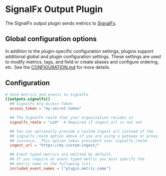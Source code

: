 # SignalFx Output Plugin

The SignalFx output plugin sends metrics to [SignalFx][docs].

[docs]: https://docs.signalfx.com/en/latest/

## Global configuration options <!-- @/docs/includes/plugin_config.md -->

In addition to the plugin-specific configuration settings, plugins support
additional global and plugin configuration settings. These settings are used to
modify metrics, tags, and field or create aliases and configure ordering, etc.
See the [CONFIGURATION.md][CONFIGURATION.md] for more details.

[CONFIGURATION.md]: ../../../docs/CONFIGURATION.md

## Configuration

```toml @sample.conf
# Send metrics and events to SignalFx
[[outputs.signalfx]]
  ## SignalFx Org Access Token
  access_token = "my-secret-token"

  ## The SignalFx realm that your organization resides in
  signalfx_realm = "us9"  # Required if ingest_url is not set

  ## You can optionally provide a custom ingest url instead of the
  ## signalfx_realm option above if you are using a gateway or proxy
  ## instance.  This option takes precident over signalfx_realm.
  ingest_url = "https://my-custom-ingest/"

  ## Event typed metrics are omitted by default,
  ## If you require an event typed metric you must specify the
  ## metric name in the following list.
  included_event_names = ["plugin.metric_name"]
```
